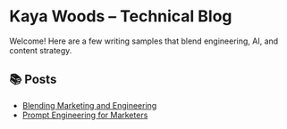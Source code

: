 # Kaya Woods – Technical Blog

Welcome! Here are a few writing samples that blend engineering, AI, and content strategy.

## 📚 Posts

- [Blending Marketing and Engineering](./blending-marketing-and-engineering.md)
- [Prompt Engineering for Marketers](./prompt-engineering-for-marketers.md)
